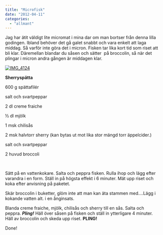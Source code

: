 ```yaml
---
title: "Microfisk"
date: "2012-04-11"
categories: 
  - "allmant"
---
```


Jag har ätit väldigt lite micromat i mina dar om man bortser från denna lilla godingen. Ibland behöver det gå galet snabbt och vara enkelt att laga middag. Så varför inte göra det i micron. Fisken tar lika kort tid som riset att bli klar. Däremellan blandar du såsen och sätter  på broccolin, så när det plingar i micron andra gången är middagen klar.

[![](images/IMG_4124-1024x682.jpg "IMG_4124")](http://import.local/wp-content/uploads/2012/04/IMG_4124.jpg)

**Sherryspätta**

600 g spättafilér

salt och svartpeppar

2 dl creme fraiche

½ dl mjölk

1 msk chilisås

2 msk halvtorr sherry (kan bytas ut mot lika stor mängd torr äppelcider.)

salt och svartpeppar

2 huvud broccoli

 

Sätt på en vattenkokare. Salta och peppra fisken. Rulla ihop och lägg efter varandra i en form. Ställ in på högsta effekt i 6 minuter. Mät upp riset och koka efter anvisning på paketet.

Skär broccolin i buketter, glöm inte att man kan äta stammen med....Lägg i kokande vatten alt. i en ånginsats.

Blanda creme fraiche, mjölk, chilisås och sherry till en sås. Salta och peppra. _**Pling!**_ Häll över såsen på fisken och ställ in ytterligare 4 minuter. Häll av broccolin och skeda upp riset. **PLING!** 

Done!
